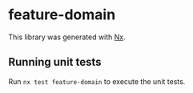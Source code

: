 # feature-domain

This library was generated with [Nx](https://nx.dev).

## Running unit tests

Run `nx test feature-domain` to execute the unit tests.

